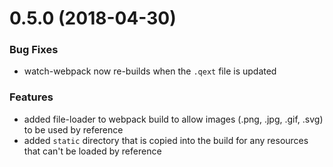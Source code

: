 # 0.5.0 (2018-04-30)

### Bug Fixes

* watch-webpack now re-builds when the `.qext` file is updated

### Features

* added file-loader to webpack build to allow images (.png, .jpg, .gif, .svg) to be used by reference
* added `static` directory that is copied into the build for any resources that can't be loaded by reference